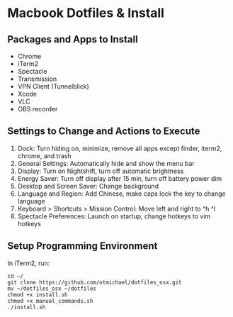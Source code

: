 # Macbook Dotfiles & Install

## Packages and Apps to Install
- Chrome
- iTerm2
- Spectacle
- Transmission
- VPN Client (Tunnelblick)
- Xcode
- VLC
- OBS recorder

## Settings to Change and Actions to Execute
1. Dock: Turn hiding on, minimize, remove all apps except finder, iterm2, chrome, and trash
2. General Settings: Automatically hide and show the menu bar
3. Display: Turn on Nightshift, turn off automatic brightness
4. Energy Saver: Turn off display after 15 min, turn off battery power dim
5. Desktop and Screen Saver: Change background
6. Language and Region: Add Chinese, make caps lock the key to change language
7. Keyboard > Shortcuts > Mission Control: Move left and right to ^h ^l
8. Spectacle Preferences: Launch on startup, change hotkeys to vim hotkeys

## Setup Programming Environment
In iTerm2, run:
~~~
cd ~/
git clone https://github.com/otmichael/dotfiles_osx.git
mv ~/dotfiles_osx ~/dotfiles
chmod +x install.sh
chmod +x manual_commands.sh
./install.sh
~~~
